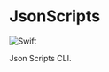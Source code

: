 # JsonScripts

![Swift](https://img.shields.io/badge/swift-F54A2A?style=for-the-badge&logo=swift&logoColor=white)

Json Scripts CLI.

